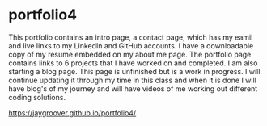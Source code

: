 # portfolio4

This portfolio contains an intro page, a contact page, which has my eamil and live links to my LinkedIn and GitHub accounts.  I have a downloadable copy of my resume embedded on my about me page.  The portfolio page contains links to 6 projects that I have worked on and completed.  I am also starting a blog page.  This page is unfinished but is a work in progress.  I will continue updating it through my time in this class and when it is done I will have blog's of my journey and will have videos of me working out different coding solutions.


https://jaygroover.github.io/portfolio4/

